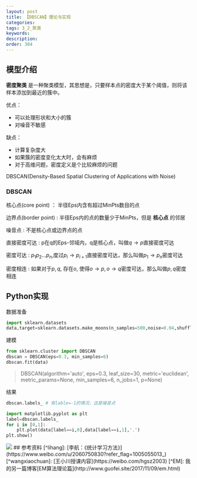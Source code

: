 ```yaml
---
layout: post
title: 【DBSCAN】理论与实现
categories:
tags: 3_2_聚类
keywords:
description:
order: 304
---
```




## 模型介绍
**密度聚类** 是一种聚类模型，其思想是，只要样本点的密度大于某个阈值，则将该样本添加到最近的簇中。

优点：
- 可以处理形状和大小的簇
- 对噪音不敏感


缺点：
- 计算复杂度大
- 如果簇的密度变化太大时，会有麻烦
- 对于高维问题，密度定义是个比较麻烦的问题


DBSCAN(Density-Based Spatial Clustering of Applications with Noise)  


### DBSCAN
核心点(core point)
： 半径Eps内含有超过MinPts数目的点

边界点(border point)
: 半径Eps内的点的数量少于MinPts，但是 **核心点** 的邻居

噪音点
: 不是核心点或边界点的点


直接密度可达
: p在q的Eps-邻域内，q是核心点，叫做$q \to p$直接密度可达

密度可达
: $p_1p_2...p_n$,度过$p_i \to p_{i+1}$直接密度可达，那么叫做$p_1 \to p_n$密度可达

密度相连
: 如果对于$p,q$, 存在$o$, 使得$o \to p,o\to q$密度可达，那么叫做$p,q$密度相连  

## Python实现
数据准备
```py
import sklearn.datasets
data,target=sklearn.datasets.make_moons(n_samples=500,noise=0.04,shuffle=True)
```


建模
```py
from sklearn.cluster import DBSCAN
dbscan = DBSCAN(eps=0.3, min_samples=6)
dbscan.fit(data)
```
>DBSCAN(algorithm='auto', eps=0.3, leaf_size=30, metric='euclidean',
    metric_params=None, min_samples=6, n_jobs=1, p=None)

结果
```py
dbscan.labels_ # 有lable=-1的情况，这是噪音点
```

```py
import matplotlib.pyplot as plt
label=dbscan.labels_
for i in [0,1]:
    plt.plot(data[label==i,0],data[label==i,1],'.')
plt.show()
```


<img src='http://www.guofei.site/public/postimg/dbscan.png'>
## 参考资料
[^lihang]: [李航：《统计学习方法》](https://www.weibo.com/u/2060750830?refer_flag=1005055013_)  
[^wangxiaochuan]: [王小川授课内容](https://weibo.com/hgsz2003)  
[^EM]: 我的另一篇博客[EM算法理论篇](http://www.guofei.site/2017/11/09/em.html)
